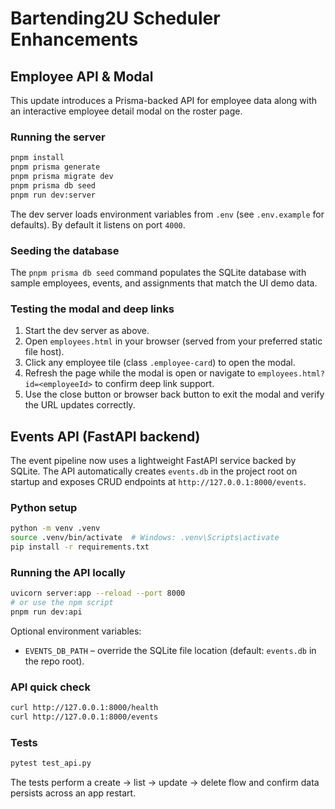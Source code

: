 # Bartending2U Scheduler Enhancements

## Employee API & Modal

This update introduces a Prisma-backed API for employee data along with an interactive employee detail modal on the roster page.

### Running the server

```bash
pnpm install
pnpm prisma generate
pnpm prisma migrate dev
pnpm prisma db seed
pnpm run dev:server
```

The dev server loads environment variables from `.env` (see `.env.example` for defaults). By default it listens on port `4000`.

### Seeding the database

The `pnpm prisma db seed` command populates the SQLite database with sample employees, events, and assignments that match the UI demo data.

### Testing the modal and deep links

1. Start the dev server as above.
2. Open `employees.html` in your browser (served from your preferred static file host).
3. Click any employee tile (class `.employee-card`) to open the modal.
4. Refresh the page while the modal is open or navigate to `employees.html?id=<employeeId>` to confirm deep link support.
5. Use the close button or browser back button to exit the modal and verify the URL updates correctly.

## Events API (FastAPI backend)

The event pipeline now uses a lightweight FastAPI service backed by SQLite. The API automatically creates `events.db` in the
project root on startup and exposes CRUD endpoints at `http://127.0.0.1:8000/events`.

### Python setup

```bash
python -m venv .venv
source .venv/bin/activate  # Windows: .venv\Scripts\activate
pip install -r requirements.txt
```

### Running the API locally

```bash
uvicorn server:app --reload --port 8000
# or use the npm script
pnpm run dev:api
```

Optional environment variables:

- `EVENTS_DB_PATH` – override the SQLite file location (default: `events.db` in the repo root).

### API quick check

```bash
curl http://127.0.0.1:8000/health
curl http://127.0.0.1:8000/events
```

### Tests

```bash
pytest test_api.py
```

The tests perform a create → list → update → delete flow and confirm data persists across an app restart.
